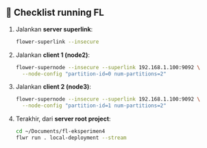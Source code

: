 
## 📌 Checklist running FL

1. Jalankan **server superlink**:

   ```bash
   flower-superlink --insecure
   ```
2. Jalankan **client 1 (node2)**:

   ```bash
   flower-supernode --insecure --superlink 192.168.1.100:9092 \
     --node-config "partition-id=0 num-partitions=2"
   ```
3. Jalankan **client 2 (node3)**:

   ```bash
   flower-supernode --insecure --superlink 192.168.1.100:9092 \
     --node-config "partition-id=1 num-partitions=2"
   ```
4. Terakhir, dari **server root project**:

   ```bash
   cd ~/Documents/fl-eksperimen4
   flwr run . local-deployment --stream
   ```

